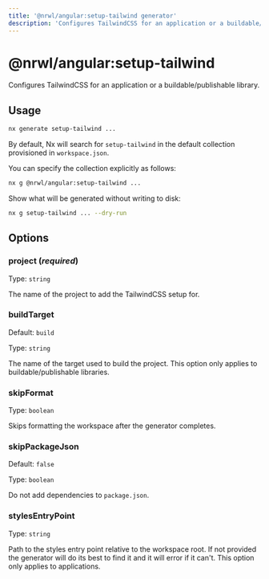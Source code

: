 ```yaml
---
title: '@nrwl/angular:setup-tailwind generator'
description: 'Configures TailwindCSS for an application or a buildable/publishable library.'
---
```


# @nrwl/angular:setup-tailwind

Configures TailwindCSS for an application or a buildable/publishable library.

## Usage

```bash
nx generate setup-tailwind ...
```

By default, Nx will search for `setup-tailwind` in the default collection provisioned in `workspace.json`.

You can specify the collection explicitly as follows:

```bash
nx g @nrwl/angular:setup-tailwind ...
```

Show what will be generated without writing to disk:

```bash
nx g setup-tailwind ... --dry-run
```

## Options

### project (_**required**_)

Type: `string`

The name of the project to add the TailwindCSS setup for.

### buildTarget

Default: `build`

Type: `string`

The name of the target used to build the project. This option only applies to buildable/publishable libraries.

### skipFormat

Type: `boolean`

Skips formatting the workspace after the generator completes.

### skipPackageJson

Default: `false`

Type: `boolean`

Do not add dependencies to `package.json`.

### stylesEntryPoint

Type: `string`

Path to the styles entry point relative to the workspace root. If not provided the generator will do its best to find it and it will error if it can't. This option only applies to applications.
